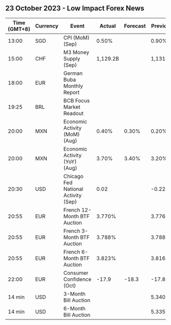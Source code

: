 ## 23 October 2023 - Low Impact Forex News

| Time (GMT+8) | Currency | Event | Actual | Forecast | Previous |
|------|----------|-------|--------|----------|----------|
| 13:00 | SGD | CPI (MoM) (Sep) | 0.50% |  | 0.90% |
| 15:00 | CHF | M3 Money Supply (Sep) | 1,129.2B |  | 1,131.2B |
| 18:00 | EUR | German Buba Monthly Report |  |  |  |
| 19:25 | BRL | BCB Focus Market Readout |  |  |  |
| 20:00 | MXN | Economic Activity (MoM) (Aug) | 0.40% | 0.30% | 0.20% |
| 20:00 | MXN | Economic Activity (YoY) (Aug) | 3.70% | 3.40% | 3.20% |
| 20:30 | USD | Chicago Fed National Activity (Sep) | 0.02 |  | -0.22 |
| 20:55 | EUR | French 12-Month BTF Auction | 3.770% |  | 3.776% |
| 20:55 | EUR | French 3-Month BTF Auction | 3.788% |  | 3.788% |
| 20:55 | EUR | French 6-Month BTF Auction | 3.823% |  | 3.816% |
| 22:00 | EUR | Consumer Confidence (Oct) | -17.9 | -18.3 | -17.8 |
| 14 min | USD | 3-Month Bill Auction |  |  | 5.340% |
| 14 min | USD | 6-Month Bill Auction |  |  | 5.335% |

